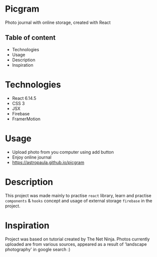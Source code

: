 # Picgram
Photo journal with online storage, created with React

## Table of content
* Technologies
* Usage
* Description
* Inspiration

# Technologies
* React 6.14.5
* CSS 3
* JSX
* Firebase
* FramerMotion

# Usage
* Upload photo from you computer using add button
* Enjoy online journal
* https://astropaula.github.io/picgram

# Description
This project was made mainly to practise `react` library,
learn and practise `components` & `hooks` concept and usage of external storage `firebase` in the project.

# Inspiration
Project was based on tutorial created by The Net Ninja.
Photos currently uploaded are from various sources, appeared as a result of 'landscape photography' in google search :)
